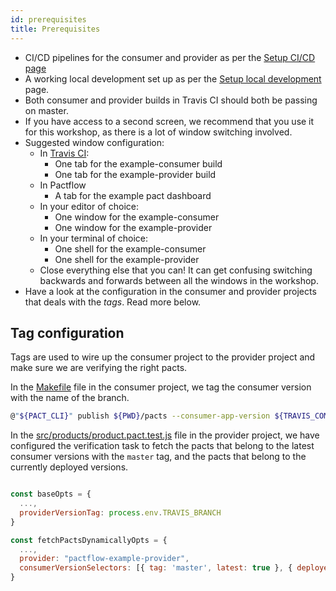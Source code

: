 ```yaml
---
id: prerequisites
title: Prerequisites
---
```


* CI/CD pipelines for the consumer and provider as per the [Setup CI/CD page](https://raw.githubusercontent.com/pactflow/docs.pactflow.io/master/docs/ci-cd-workshop/set-up-ci)
* A working local development set up as per the [Setup local development](https://raw.githubusercontent.com/pactflow/docs.pactflow.io/master/docs/ci-cd-workshop/set-up-local-development) page.
* Both consumer and provider builds in Travis CI should both be passing on master.
* If you have access to a second screen, we recommend that you use it for this workshop, as there is a lot of window switching involved.
* Suggested window configuration:
    * In [Travis CI][travis-ci]:
        * One tab for the example-consumer build
        * One tab for the example-provider build
    * In Pactflow
        * A tab for the example pact dashboard
    * In your editor of choice:
        * One window for the example-consumer
        * One window for the example-provider
    * In your terminal of choice:
        * One shell for the example-consumer
        * One shell for the example-provider
    * Close everything else that you can! It can get confusing switching backwards and forwards between all the windows in the workshop.
* Have a look at the configuration in the consumer and provider projects that deals with the *tags*. Read more below.

## Tag configuration

Tags are used to wire up the consumer project to the provider project and make sure we are verifying the right pacts.

In the [Makefile](https://github.com/pactflow/example-consumer/blob/master/Makefile) file in the consumer project, we tag the consumer version with the name of the branch.

```sh
@"${PACT_CLI}" publish ${PWD}/pacts --consumer-app-version ${TRAVIS_COMMIT} --tag ${TRAVIS_BRANCH}
```

In the [src/products/product.pact.test.js](https://github.com/pactflow/example-provider/blob/master/src/product/product.pact.test.js) file in the provider project, we have configured the verification task to fetch the pacts that belong to the latest consumer versions with the `master` tag, and the pacts that belong to the currently deployed versions.

```js

const baseOpts = {
  ...,
  providerVersionTag: process.env.TRAVIS_BRANCH
}

const fetchPactsDynamicallyOpts = {
  ...,
  provider: "pactflow-example-provider",
  consumerVersionSelectors: [{ tag: 'master', latest: true }, { deployed: true } ],
}
```

[travis-ci]: https://travis-ci.com

<!-- This file has been synced from the pactflow/docs.pactflow.io repository. Please do not edit it directly. The URL of the source file can be found in the custom_edit_url value above -->

